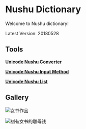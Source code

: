 # Nushu Dictionary

Welcome to Nushu dictionary!

Latest Version: 20180528

## Tools

**[Unicode Nushu Converter](https://chromezh.github.io/nushu-dictionary/cnv/)**

**[Unicode Nushu Input Method](https://chromezh.github.io/nushu-dictionary/ime/)**

**[Unicode Nushu List](https://chromezh.github.io/nushu-dictionary/lst/)**

## Gallery

![女书作品](https://chromezh.github.io/nushu-dictionary/pic/calligraphy.jpg) 

![刻有女书的雕母钱](https://chromezh.github.io/nushu-dictionary/pic/coin.jpg)
